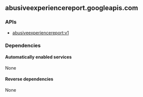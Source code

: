 ## abusiveexperiencereport.googleapis.com

### APIs

* [ abusiveexperiencereport:v1 ]( https://abusiveexperiencereport.googleapis.com/$discovery/rest?version=v1 )

### Dependencies

#### Automatically enabled services

None

#### Reverse dependencies

None
